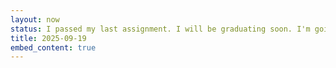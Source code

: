 ```yaml
---
layout: now
status: I passed my last assignment. I will be graduating soon. I'm going to focus on making music now.
title: 2025-09-19
embed_content: true
---
```

